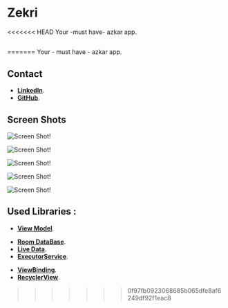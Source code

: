 # Zekri
<<<<<<< HEAD
Your -must have- azkar app.

## 


=======
Your - must have - azkar app.

## Contact
- **[LinkedIn](https://www.linkedin.com/in/hassanwasfy7/)**.
- **[GitHub](https://github.com/hassanwasfy)**.

## Screen Shots
![Screen Shot!](https://github.com/hassanwasfy/Zekri/blob/main/app/src/main/res/screen_shots/Screenshot_01.png "SCofApp")

![Screen Shot!](https://github.com/hassanwasfy/Zekri/blob/main/app/src/main/res/screen_shots/Screenshot_02.png "SCofApp")

![Screen Shot!](https://github.com/hassanwasfy/Zekri/blob/main/app/src/main/res/screen_shots/Screenshot_03.png "SCofApp")

![Screen Shot!](https://github.com/hassanwasfy/Zekri/blob/main/app/src/main/res/screen_shots/Screenshot_04.png "SCofApp")

![Screen Shot!](https://github.com/hassanwasfy/Zekri/blob/main/app/src/main/res/screen_shots/Screenshot_05.png "SCofApp")

## Used Libraries : 


- **[View Model](https://developer.android.com/codelabs/basic-android-kotlin-training-livedata#0)**.


* **[Room DataBase](https://developer.android.com/codelabs/android-room-with-a-view#0)**.
* **[Live Data](https://developer.android.com/codelabs/basic-android-kotlin-training-livedata#0)**.
* **[ExecutorService](https://developer.android.com/reference/java/util/concurrent/ExecutorService)**.


- **[ViewBinding](https://developer.android.com/topic/libraries/view-binding)**.
- **[RecyclerView](https://developer.android.com/reference/androidx/recyclerview/widget/RecyclerView.Adapter)**.

>>>>>>> 0f97fb0923068685b065dfe8af6249df92f1eac8
